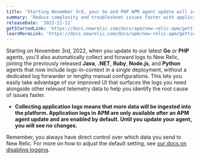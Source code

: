 ```yaml
---
title: 'Starting November 3rd, your Go and PHP APM agent update will include automatic logs in context'
summary: 'Reduce complexity and troubleshoot issues faster with application logs collection and forwarding built directly into the agents; opt out anytime'
releaseDate: '2022-11-11'
getStartedLink: 'https://docs.newrelic.com/docs/apm/new-relic-apm/getting-started/get-started-logs-context/#get-started'
learnMoreLink: 'https://docs.newrelic.com/docs/apm/new-relic-apm/getting-started/get-started-logs-context/#agents'
---
```


Starting on November 3rd, 2022, when you update to our latest **Go** or **PHP** agents, you'll also automatically collect and forward logs to New Relic, joining the previously released **Java**, **.NET**,  **Ruby**, **Node.js**, and **Python** agents that now include logs-in-context in a single deployment, without a dedicated log forwarder or lengthy manual configurations. This lets you easily take advantage of our improved UI that surfaces the logs you need alongside other relevant telemetry data to help you identify the root cause of issues faster.

* **Collecting application logs means that more data will be ingested into the platform. Application logs in APM are only available after an APM agent update and are enabled by default. Until you update your agent, you will see no changes.**

Remember, you always have direct control over which data you send to New Relic. For more on how to adjust the default setting, see [our docs on disabling logging](https://docs.newrelic.com/docs/logs/logs-context/disable-automatic-logging).
